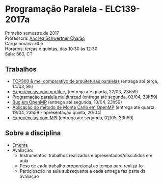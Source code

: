 # Programação Paralela - ELC139-2017a
Primeiro semestre de 2017  
Professora: [Andrea Schwertner Charão](http://www.inf.ufsm.br/~andrea)  
Carga horária: 60h  
Horários: terças e quintas, das 10:30 às 12:30  
Sala: 363, CT


## Trabalhos
 - [TOP500 & me: comparativo de arquiteturas paralelas](trabalhos/t1) (entrega até terça, 14/03, 9h)
 - [Experiências com profilers](trabalhos/t2) (entrega até quarta, 22/03, 23h59)
 - [Programação paralela multithread](trabalhos/t3) (entrega até segunda, 03/04, 23h59)
 - [Bug em OpenMP](trabalhos/t4) (entrega até segunda, 10/04, 23h59)
 - [Aplicação do método de Monte Carlo em OpenMP](trabalhos/t5) (entrega até quarta, 19/04, 23h59 - apresentação quinta, 20/04)
 - [Experiências com MPI](trabalhos/t6) (entrega até segunda, 02/05, 23h59)

<!--
 - [Experiências com profilers] (trabalhos/t2) (entrega até quarta, 23/03/2016, 23h59)
 - [Programação paralela multithread] (trabalhos/t3) (entrega até segunda, 04/04/2016, 23h59)
 - [Floyd-Warshall paralelo em multicore] (trabalhos/t4) (entrega até quarta, 20/04, 23h59)
 - [Mistério dos primos em OpenMP] (trabalhos/t5) (entrega até quarta, 04/05, 23h59)
 - [Ray-tracer paralelo com MPI] (trabalhos/t6) (entregas parciais até as aulas dos dias 31/05 e 02/06; entrega final até dia 06/06, 23:59)
-->


## Sobre a disciplina
 - [Ementa](http://www.inf.ufsm.br/index/graduacao/cc/ELC%20139%20PRG%20Programacao%20Paralela.pdf)
 - Avaliação: 
   - Instrumentos: trabalhos realizados e apresentados/discutidos em aula
   - Peso de cada trabalho proporcional ao tempo para realizá-lo
   - Participação na aula subsequente a cada entrega faz parte da avaliação
